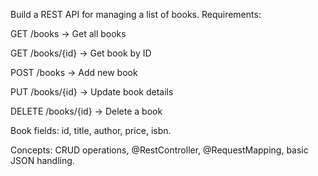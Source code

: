 Build a REST API for managing a list of books.
Requirements:

GET /books → Get all books

GET /books/{id} → Get book by ID

POST /books → Add new book

PUT /books/{id} → Update book details

DELETE /books/{id} → Delete a book

Book fields: id, title, author, price, isbn.

Concepts: CRUD operations, @RestController, @RequestMapping, basic JSON handling.
